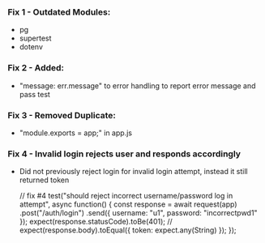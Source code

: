 ### Fix 1 - Outdated Modules:
 * pg
 * supertest
 * dotenv

### Fix 2 - Added:
 * "message: err.message" to error handling to report error message and pass test

### Fix 3 - Removed Duplicate:
 * "module.exports = app;" in app.js

### Fix 4 - Invalid login rejects user and responds accordingly
 * Did not previously reject login for invalid login attempt, instead it still returned token  

   // fix #4
  test("should reject incorrect username/password log in attempt", async function() {
    const response = await request(app)
      .post("/auth/login")
      .send({
        username: "u1",
        password: "incorrectpwd1"
      });
    expect(response.statusCode).toBe(401);
    // expect(response.body).toEqual({ token: expect.any(String) });
  });

